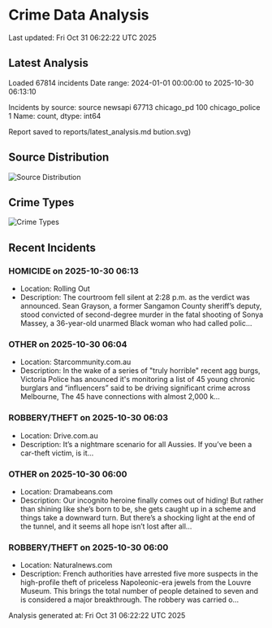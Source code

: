 # Crime Data Analysis
Last updated: Fri Oct 31 06:22:22 UTC 2025

## Latest Analysis

Loaded 67814 incidents
Date range: 2024-01-01 00:00:00 to 2025-10-30 06:13:10

Incidents by source:
source
newsapi           67713
chicago_pd          100
chicago_police        1
Name: count, dtype: int64

Report saved to reports/latest_analysis.md
bution.svg)

## Source Distribution
![Source Distribution](images/source_distribution.svg)

## Crime Types
![Crime Types](images/crime_types.svg)

## Recent Incidents

### HOMICIDE on 2025-10-30 06:13
- Location: Rolling Out
- Description: The courtroom fell silent at 2:28 p.m. as the verdict was announced. Sean Grayson, a former Sangamon County sheriff’s deputy, stood convicted of second-degree murder in the fatal shooting of Sonya Massey, a 36-year-old unarmed Black woman who had called polic…


### OTHER on 2025-10-30 06:04
- Location: Starcommunity.com.au
- Description: In the wake of a series of "truly horrible" recent agg burgs, Victoria Police has anounced it's monitoring a list of 45 young chronic burglars and “influencers” said to be driving significant crime across Melbourne, The 45 have connections with almost 2,000 k…


### ROBBERY/THEFT on 2025-10-30 06:03
- Location: Drive.com.au
- Description: It’s a nightmare scenario for all Aussies. If you’ve been a car-theft victim, is it...


### OTHER on 2025-10-30 06:00
- Location: Dramabeans.com
- Description: Our incognito heroine finally comes out of hiding! But rather than shining like she’s born to be, she gets caught up in a scheme and things take a downward turn. But there’s a shocking light at the end of the tunnel, and it seems all hope isn’t lost after all…


### ROBBERY/THEFT on 2025-10-30 06:00
- Location: Naturalnews.com
- Description: French authorities have arrested five more suspects in the high-profile theft of priceless Napoleonic-era jewels from the Louvre Museum. This brings the total number of people detained to seven and is considered a major breakthrough. The robbery was carried o…

Analysis generated at: Fri Oct 31 06:22:22 UTC 2025
